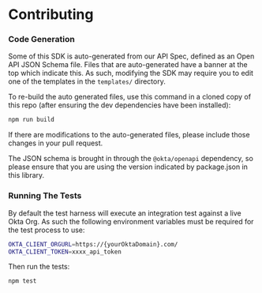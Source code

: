 # Contributing

### Code Generation

Some of this SDK is auto-generated from our API Spec, defined as an Open API JSON Schema file.  Files that are auto-generated have a banner at the top which indicate this.  As such, modifying the SDK may require you to edit one of the templates in the `templates/` directory.

To re-build the auto generated files, use this command in a cloned copy of this repo (after ensuring the dev dependencies have been installed):

```sh
npm run build
```

If there are modifications to the auto-generated files, please include those changes in your pull request.

The JSON schema is brought in through the `@okta/openapi` dependency, so please ensure that you are using the version indicated by package.json in this library.

### Running The Tests

By default the test harness will execute an integration test against a live Okta Org.  As such the following environment variables must be required for the test process to use:

```bash
OKTA_CLIENT_ORGURL=https://{yourOktaDomain}.com/
OKTA_CLIENT_TOKEN=xxxx_api_token
```

Then run the tests:

```bash
npm test
```